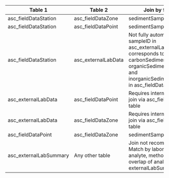 |Table 1|Table 2|Join by field(s)|
|------------------|-------------------|--------------------|
asc_fieldDataStation|asc_fieldDataZone|sedimentSampleID|
asc_fieldDataStation|asc_fieldDataPoint|sedimentSampleID|sedimentSampleID|
asc_fieldDataStation|asc_externalLabData|Not fully automatable: sampleID in asc\_externalLabData corresponds to carbonSedimentSampleID, organicSedimentSampleID, and inorganicSedimentSampleID in asc\_fieldDataStation|
asc_externalLabData|asc_fieldDataPoint|Requires intermediate table: join via asc_fieldDataStation table|
asc_externalLabData|asc_fieldDataZone|Requires intermediate table: join via asc_fieldDataStation table|
asc_fieldDataPoint|asc_fieldDataZone|sedimentSampleID|
asc_externalLabSummary|Any other table|Join not recommended. Match by laboratoryName, analyte, method, and overlap of analysisDate with externalLabSummary dates.|
